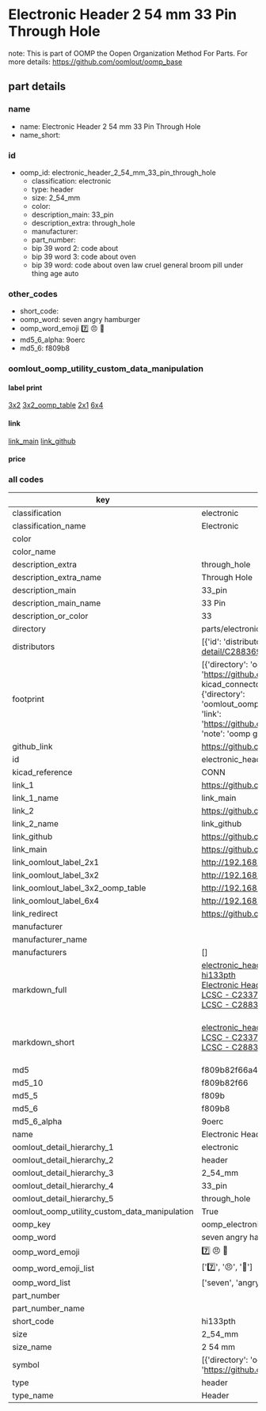 # Electronic Header 2 54 mm 33 Pin Through Hole  

note: This is part of OOMP the Oopen Organization Method For Parts. For more details: https://github.com/oomlout/oomp_base

##  part details
  







### name
* name: Electronic Header 2 54 mm 33 Pin Through Hole
* name_short: 
### id
* oomp_id: electronic_header_2_54_mm_33_pin_through_hole
  * classification: electronic
  * type: header
  * size: 2_54_mm
  * color: 
  * description_main: 33_pin
  * description_extra: through_hole
  * manufacturer: 
  * part_number: 
  * bip 39 word 2: code about
  * bip 39 word 3: code about oven
  * bip 39 word: code about oven law cruel general broom pill under thing age auto

### other_codes
* short_code: 
* oomp_word: seven angry hamburger
* oomp_word_emoji :seven: :angry: :hamburger:
* md5_6_alpha: 9oerc
* md5_6: f809b8






### oomlout_oomp_utility_custom_data_manipulation
#### label print
[3x2](http://192.168.1.245:1112/?label=oomp%209oerc)
[3x2_oomp_table](http://192.168.1.108:1112/?label=oomp%209oerc)
[2x1](http://192.168.1.242:1112/?label=oomp%209oerc)
[6x4](http://192.168.1.55:1112/?label=oomp%209oerc)    

#### link

[link_main](https://github.com/oomlout/oomlout_oomp_version_1_messy/tree/main/parts/electronic_header_2_54_mm_33_pin_through_hole) [link_github](https://github.com/oomlout/oomlout_oomp_version_1_messy/tree/main/parts/electronic_header_2_54_mm_33_pin_through_hole)                             

#### price







### all codes 
| key | value |  
| --- | --- |  
| classification | electronic |  
| classification_name | Electronic |  
| color |  |  
| color_name |  |  
| description_extra | through_hole |  
| description_extra_name | Through Hole |  
| description_main | 33_pin |  
| description_main_name | 33 Pin |  
| description_or_color | 33 |  
| directory | parts/electronic_header_2_54_mm_33_pin_through_hole |  
| distributors | [{'id': 'distributor_lcsc', 'link': 'https://lcsc.com/product-detail/C2337.html', 'name': 'LCSC', 'part_number': 'C2337'}, {'id': 'distributor_lcsc', 'link': 'https://lcsc.com/product-detail/C2883695.html', 'name': 'LCSC', 'part_number': 'C2883695'}] |  
| footprint | [{'directory': 'oomlout_oomp_footprint_bot/footprints/kicad_connector_pinheader_2_54mm_pinheader_1x33_p2_54mm_vertical//working/working.kicad_mod', 'index': 0, 'link': 'https://github.com/oomlout/oomlout_oomp_footprint_bot/tree/main/foootprntss/kicad_connector_pinheader_2_54mm_pinheader_1x33_p2_54mm_vertical', 'note': 'source footprint kicad_connector_pinheader_2_54mm_pinheader_1x33_p2_54mm_vertical', 'oomp_key': 'oomp_kicad_connector_pinheader_2_54mm_pinheader_1x33_p2_54mm_vertical'}, {'directory': 'oomlout_oomp_footprint_bot/footprints/oomlout_oomlout_oomp_part_footprints_hi133pth_electronic_header_2_54_mm_33_pin_through_hole//working/working.kicad_mod', 'index': 1, 'link': 'https://github.com/oomlout/oomlout_oomp_footprint_bot/tree/main/foootprntss/oomlout_oomlout_oomp_part_footprints_hi133pth_electronic_header_2_54_mm_33_pin_through_hole', 'note': 'oomp generated footprint', 'oomp_key': 'oomp_oomlout_oomlout_oomp_part_footprints_hi133pth_electronic_header_2_54_mm_33_pin_through_hole'}] |  
| github_link | https://github.com/oomlout/oomlout_oomp_part_src/tree/main/parts/electronic_header_2_54_mm_33_pin_through_hole |  
| id | electronic_header_2_54_mm_33_pin_through_hole |  
| kicad_reference | CONN |  
| link_1 | https://github.com/oomlout/oomlout_oomp_version_1_messy/tree/main/parts/electronic_header_2_54_mm_33_pin_through_hole |  
| link_1_name | link_main |  
| link_2 | https://github.com/oomlout/oomlout_oomp_version_1_messy/tree/main/parts/electronic_header_2_54_mm_33_pin_through_hole |  
| link_2_name | link_github |  
| link_github | https://github.com/oomlout/oomlout_oomp_version_1_messy/tree/main/parts/electronic_header_2_54_mm_33_pin_through_hole |  
| link_main | https://github.com/oomlout/oomlout_oomp_version_1_messy/tree/main/parts/electronic_header_2_54_mm_33_pin_through_hole |  
| link_oomlout_label_2x1 | http://192.168.1.242:1112/?label=oomp%209oerc |  
| link_oomlout_label_3x2 | http://192.168.1.245:1112/?label=oomp%209oerc |  
| link_oomlout_label_3x2_oomp_table | http://192.168.1.108:1112/?label=oomp%209oerc |  
| link_oomlout_label_6x4 | http://192.168.1.55:1112/?label=oomp%209oerc |  
| link_redirect | https://github.com/oomlout/oomlout_oomp_version_1_messy/tree/main/parts/electronic_header_2_54_mm_33_pin_through_hole |  
| manufacturer |  |  
| manufacturer_name |  |  
| manufacturers | [] |  
| markdown_full | [electronic_header_2_54_mm_33_pin_through_hole](none)<br>[hi133pth](none)<br>[Electronic Header 2 54 Mm 33 Pin Through Hole](none)<br>[LCSC - C2337<br>](https://lcsc.com/product-detail/C2337.html)[LCSC - C2883695<br>](https://lcsc.com/product-detail/C2883695.html)<br> |  
| markdown_short | [electronic_header_2_54_mm_33_pin_through_hole](none)<br>[LCSC - C2337<br>](https://lcsc.com/product-detail/C2337.html)[LCSC - C2883695<br>](https://lcsc.com/product-detail/C2883695.html)<br> |  
| md5 | f809b82f66a4c399831a47df3b801968 |  
| md5_10 | f809b82f66 |  
| md5_5 | f809b |  
| md5_6 | f809b8 |  
| md5_6_alpha | 9oerc |  
| name | Electronic Header 2 54 mm 33 Pin Through Hole |  
| oomlout_detail_hierarchy_1 | electronic |  
| oomlout_detail_hierarchy_2 | header |  
| oomlout_detail_hierarchy_3 | 2_54_mm |  
| oomlout_detail_hierarchy_4 | 33_pin |  
| oomlout_detail_hierarchy_5 | through_hole |  
| oomlout_oomp_utility_custom_data_manipulation | True |  
| oomp_key | oomp_electronic_header_2_54_mm_33_pin_through_hole |  
| oomp_word | seven angry hamburger |  
| oomp_word_emoji | :seven: :angry: :hamburger: |  
| oomp_word_emoji_list | [':seven:', ':angry:', ':hamburger:'] |  
| oomp_word_list | ['seven', 'angry', 'hamburger'] |  
| part_number |  |  
| part_number_name |  |  
| short_code | hi133pth |  
| size | 2_54_mm |  
| size_name | 2 54 mm |  
| symbol | [{'directory': 'oomlout_oomp_symbol_bot/symbols/kicad_connector_conn_01x33_pin//working/working.kicad_sym', 'index': 0, 'link': 'https://github.com/oomlout/oomlout_oomp_symbol_bot/tree/main/symbols/kicad_connector_conn_01x33_pin', 'oomp_key': 'oomp_kicad_connector_conn_01x33_pin'}] |  
| type | header |  
| type_name | Header |  
